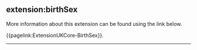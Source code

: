 ## extension:birthSex


More information about this extension can be found using the link below.

{{pagelink:ExtensionUKCore-BirthSex}}.

---